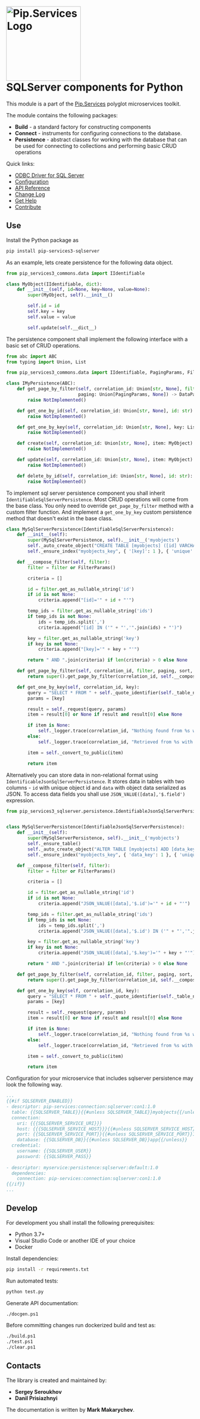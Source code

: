 # <img src="https://uploads-ssl.webflow.com/5ea5d3315186cf5ec60c3ee4/5edf1c94ce4c859f2b188094_logo.svg" alt="Pip.Services Logo" width="200"> <br/> SQLServer components for Python

This module is a part of the [Pip.Services](http://pipservices.org) polyglot microservices toolkit.

The module contains the following packages:
 
- **Build** - a standard factory for constructing components
- **Connect** - instruments for configuring connections to the database.
- **Persistence** - abstract classes for working with the database that can be used for connecting to collections and performing basic CRUD operations

<a name="links"></a> Quick links:

* [ODBC Driver for SQL Server](https://docs.microsoft.com/en-us/sql/connect/odbc/download-odbc-driver-for-sql-server?view=sql-server-ver15)
* [Configuration](https://www.pipservices.org/recipies/configuration)
* [API Reference](https://pip-services3-python.github.io/pip-services3-sqlserver-python/)
* [Change Log](CHANGELOG.md)
* [Get Help](https://www.pipservices.org/community/help)
* [Contribute](https://www.pipservices.org/community/contribute)

## Use

Install the Python package as
```bash
pip install pip-services3-sqlserver
```

As an example, lets create persistence for the following data object.

```python
from pip_services3_commons.data import IIdentifiable

class MyObject(IIdentifiable, dict):
    def __init__(self, id=None, key=None, value=None):
        super(MyObject, self).__init__()

        self.id = id
        self.key = key
        self.value = value

        self.update(self.__dict__)
```

The persistence component shall implement the following interface with a basic set of CRUD operations.

```python
from abc import ABC
from typing import Union, List

from pip_services3_commons.data import IIdentifiable, PagingParams, FilterParams, DataPage

class IMyPersistence(ABC):
    def get_page_by_filter(self, correlation_id: Union[str, None], filter: Union[FilterParams, None],
                           paging: Union[PagingParams, None]) -> DataPage:
        raise NotImplemented()

    def get_one_by_id(self, correlation_id: Union[str, None], id: str) -> dict:
        raise NotImplemented()

    def get_one_by_key(self, correlation_id: Union[str, None], key: List[str]) -> dict:
        raise NotImplemented()

    def create(self, correlation_id: Union[str, None], item: MyObject) -> dict:
        raise NotImplemented()

    def update(self, correlation_id: Union[str, None], item: MyObject) -> dict:
        raise NotImplemented()

    def delete_by_id(self, correlation_id: Union[str, None], id: str):
        raise NotImplemented()
```

To implement sql server persistence component you shall inherit `IdentifiableSqlServerPersistence`. 
Most CRUD operations will come from the base class. You only need to override `get_page_by_filter` method with a custom filter function.
And implement a `get_one_by_key` custom persistence method that doesn't exist in the base class.

```python
class MySqlServerPersistence(IdentifiableSqlServerPersistence):
    def __init__(self):
        super(MySqlServerPersistence, self).__init__('myobjects')
        self._auto_create_object("CREATE TABLE [myobjects] ([id] VARCHAR(32) PRIMARY KEY, [key] VARCHAR(50), [value] NVARCHAR(255)")
        self._ensure_index("myobjects_key", { '[key]': 1 }, { 'unique': True })

    def __compose_filter(self, filter):
        filter = filter or FilterParams()

        criteria = []

        id = filter.get_as_nullable_string('id')
        if id is not None:
            criteria.append("[id]='" + id + "'")

        temp_ids = filter.get_as_nullable_string('ids')
        if temp_ids is not None:
            ids = temp_ids.split(',')
            criteria.append("[id] IN ('" + "','".join(ids) + "')")

        key = filter.get_as_nullable_string('key')
        if key is not None:
            criteria.append("[key]='" + key + "'")

        return " AND ".join(criteria) if len(criteria) > 0 else None

    def get_page_by_filter(self, correlation_id, filter, paging, sort, select):
        return super().get_page_by_filter(correlation_id, self.__compose_filter(filter), paging, 'id', None)

    def get_one_by_key(self, correlation_id, key):
        query = "SELECT * FROM " + self._quote_identifier(self._table_name) + " WHERE [key]=?"
        params = [key]

        result = self._request(query, params)
        item = result[0] or None if result and result[0] else None

        if item is None:
            self._logger.trace(correlation_id, "Nothing found from %s with key = %s", self._table_name, key)
        else:
            self._logger.trace(correlation_id, "Retrieved from %s with key = %s", self._table_name, key)

        item = self._convert_to_public(item)

        return item
```

Alternatively you can store data in non-relational format using `IdentificableJsonSqlServerPersistence`.
It stores data in tables with two columns - `id` with unique object id and `data` with object data serialized as JSON.
To access data fields you shall use `JSON_VALUE([data],'$.field')` expression.

```python
from pip_services3_sqlserver.persistence.IdentifiableJsonSqlServerPersistence import IdentifiableJsonSqlServerPersistence


class MySqlServerPersistence(IdentifiableJsonSqlServerPersistence):
    def __init__(self):
        super(MySqlServerPersistence, self).__init__('myobjects')
        self._ensure_table()
        self._auto_create_object("ALTER TABLE [myobjects] ADD [data_key] AS JSON_VALUE([data],'$.key')")
        self._ensure_index("myobjects_key", { 'data_key': 1 }, { 'unique': True })

    def __compose_filter(self, filter):
        filter = filter or FilterParams()

        criteria = []

        id = filter.get_as_nullable_string('id')
        if id is not None:
            criteria.append("JSON_VALUE([data],'$.id')='" + id + "'")

        temp_ids = filter.get_as_nullable_string('ids')
        if temp_ids is not None:
            ids = temp_ids.split(',')
            criteria.append("JSON_VALUE([data],'$.id') IN ('" + "','".join(ids) + "')")

        key = filter.get_as_nullable_string('key')
        if key is not None:
            criteria.append("JSON_VALUE([data],'$.key')='" + key + "'")

        return " AND ".join(criteria) if len(criteria) > 0 else None

    def get_page_by_filter(self, correlation_id, filter, paging, sort, select):
        return super().get_page_by_filter(correlation_id, self.__compose_filter(filter), paging, 'id', None)

    def get_one_by_key(self, correlation_id, key):
        query = "SELECT * FROM " + self._quote_identifier(self._table_name) + " WHERE JSON_VALUE([data],'$.key')=?"
        params = [key]

        result = self._request(query, params)
        item = result[0] or None if result and result[0] else None

        if item is None:
            self._logger.trace(correlation_id, "Nothing found from %s with key = %s", self._table_name, key)
        else:
            self._logger.trace(correlation_id, "Retrieved from %s with key = %s", self._table_name, key)

        item = self._convert_to_public(item)

        return item
```

Configuration for your microservice that includes sqlserver persistence may look the following way.

```yaml
...
{{#if SQLSERVER_ENABLED}}
- descriptor: pip-services:connection:sqlserver:con1:1.0
  table: {{SQLSERVER_TABLE}}{{#unless SQLSERVER_TABLE}}myobjects{{/unless}}
  connection:
    uri: {{{SQLSERVER_SERVICE_URI}}}
    host: {{{SQLSERVER_SERVICE_HOST}}}{{#unless SQLSERVER_SERVICE_HOST}}localhost{{/unless}}
    port: {{SQLSERVER_SERVICE_PORT}}{{#unless SQLSERVER_SERVICE_PORT}}1433{{/unless}}
    database: {{SQLSERVER_DB}}{{#unless SQLSERVER_DB}}app{{/unless}}
  credential:
    username: {{SQLSERVER_USER}}
    password: {{SQLSERVER_PASS}}
    
- descriptor: myservice:persistence:sqlserver:default:1.0
  dependencies:
    connection: pip-services:connection:sqlserver:con1:1.0
{{/if}}
...
```

## Develop

For development you shall install the following prerequisites:
* Python 3.7+
* Visual Studio Code or another IDE of your choice
* Docker

Install dependencies:
```bash
pip install -r requirements.txt
```

Run automated tests:
```bash
python test.py
```

Generate API documentation:
```bash
./docgen.ps1
```

Before committing changes run dockerized build and test as:
```bash
./build.ps1
./test.ps1
./clear.ps1
```

## Contacts

The library is created and maintained by:
- **Sergey Seroukhov**
- **Danil Prisiazhnyi**

The documentation is written by **Mark Makarychev**.
